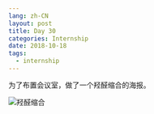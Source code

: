 ```yaml
---
lang: zh-CN
layout: post
title: Day 30
categories: Internship
date: 2018-10-18
tags:
  - internship
---
```


为了布置会议室，做了一个羟醛缩合的海报。

![羟醛缩合](https://ae01.alicdn.com/kf/HTB1736oXvfsK1RjSszg761XzpXaU.png)
